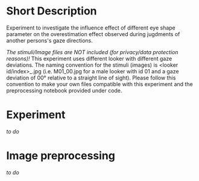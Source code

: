 # Short Description
Experiment to investigate the influence effect of different eye shape parameter on the overestimation effect observed during jugdments of another persons's gaze directions.

_The stimuli/Image files are NOT included (for privacy/data protection reasons)!_
This experiment uses different looker with different gaze deviations. The naming convention for the stimuli (images) is <looker gender><looker id/index>_<gaze deviation>.jpg (i.e. M01_00.jpg for a male looker with id 01 and a gaze deviation of 00° relative to a straight line of sight). Please follow this convention to make your own files compatible with this experiment and the preprocessing notebook provided under code.

# Experiment
_to do_

# Image preprocessing
_to do_
